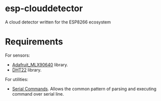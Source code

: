 # esp-clouddetector
A cloud detector written for the ESP8266 ecosystem

# Requirements

For sensors:
* [Adafruit_MLX90640](https://github.com/adafruit/Adafruit_MLX90640) library.
* [DHT22](https://github.com/adafruit/DHT-sensor-library) library. 

For utilities:
* [Serial Commands](https://github.com/shyd/Arduino-SerialCommand). Allows the common pattern of parsing 
and executing command over serial line.